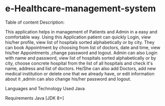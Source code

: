 # e-Healthcare-management-system

Table of content
Description:

This application helps in management of Patients and Admin in a easy and comfortable way. 
Using this Application patient can quickly Login, view his/her profile, view list of hospitals 
sorted alphabetically or by city. They can book Appointment by choosing from list of doctors,
 date and time, view his/her Appointments ,change password and logout.
Admin can also Login with name and password, view list of hospitals sorted alphabetically or by city,
 choose concrete hospital from the list of all hospitals and check it's name, address and list of doctors.
 He/She can also add Doctors, add new medical institution or delete one that we already have, or edit information 
about it ,admin can also change his/her password and logout.

Languages and Technology Used
Java

Requirements
Java [JDK 8+]
